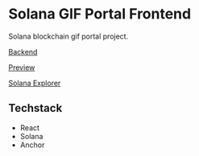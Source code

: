 # Solana GIF Portal Frontend

Solana blockchain gif portal project.

[Backend](https://github.com/eskaine/solana-gif-cargo)

[Preview](https://solana-gif-portal-six.vercel.app/)

[Solana Explorer](https://explorer.solana.com/address/9HbZeMEAbAQi9BfkqMWTVEyPpgrh4v1jCpyDuuopkRDK?cluster=devnet&utm_medium=buildspace_project)

## Techstack

- React
- Solana
- Anchor
